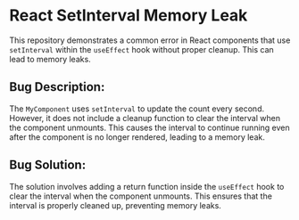 # React SetInterval Memory Leak
This repository demonstrates a common error in React components that use `setInterval` within the `useEffect` hook without proper cleanup. This can lead to memory leaks.

## Bug Description:
The `MyComponent` uses `setInterval` to update the count every second. However, it does not include a cleanup function to clear the interval when the component unmounts. This causes the interval to continue running even after the component is no longer rendered, leading to a memory leak.

## Bug Solution:
The solution involves adding a return function inside the `useEffect` hook to clear the interval when the component unmounts.  This ensures that the interval is properly cleaned up, preventing memory leaks.